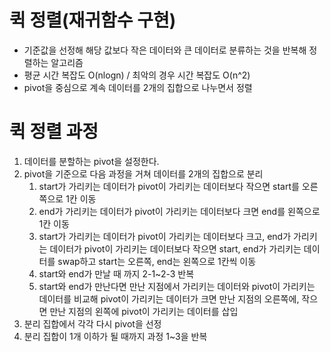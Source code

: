 # 퀵 정렬(재귀함수 구현)
- 기준값을 선정해 해당 값보다 작은 데이터와 큰 데이터로 분류하는 것을 반복해 정렬하는 알고리즘
- 평균 시간 복잡도 O(nlogn) / 최악의 경우 시간 복잡도 O(n^2)
- pivot을 중심으로 계속 데이터를 2개의 집합으로 나누면서 정렬

# 퀵 정렬 과정
1. 데이터를 분할하는 pivot을 설정한다.
2. pivot을 기준으로 다음 과정을 거쳐 데이터를 2개의 집합으로 분리
   1. start가 가리키는 데이터가 pivot이 가리키는 데이터보다 작으면 start를 오른쪽으로 1칸 이동
   2. end가 가리키는 데이터가 pivot이 가리키는 데이터보다 크면 end를 왼쪽으로 1칸 이동
   3. start가 가리키는 데이터가 pivot이 가리키는 데이터보다 크고, end가 가리키는 데이터가 pivot이 가리키는 데이터보다 작으면
start, end가 가리키는 데이터를 swap하고 start는 오른쪽, end는 왼쪽으로 1칸씩 이동
   4. start와 end가 만날 때 까지 2-1~2-3 반복
   5. start와 end가 만난다면 만난 지점에서 가리키는 데이터와 pivot이 가리키는 데이터를 비교해 pivot이 가리키는 데이터가 크면 
만난 지점의 오른쪽에, 작으면 만난 지점의 왼쪽에 pivot이 가리키는 데이터를 삽입
3. 분리 집합에서 각각 다시 pivot을 선정
4. 분리 집합이 1개 이하가 될 때까지 과정 1~3을 반복